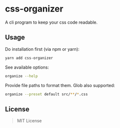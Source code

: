 # css-organizer
A cli program to keep your css code readable.

## Usage

Do installation first (via npm or yarn):
```bash
yarn add css-organizer
```

See available options:
```bash
organize --help
```

Provide file paths to format them. Glob also supported:
```bash
organize --preset default src/**/*.css
```

## License
> MIT License
